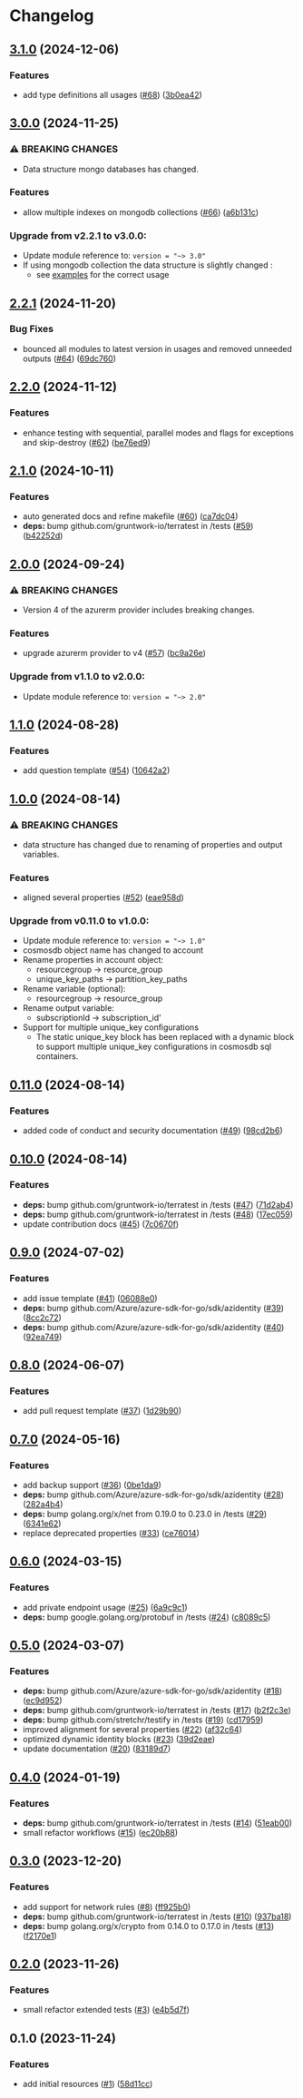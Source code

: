 # Changelog

## [3.1.0](https://github.com/CloudNationHQ/terraform-azure-cosmosdb/compare/v3.0.0...v3.1.0) (2024-12-06)


### Features

* add type definitions all usages ([#68](https://github.com/CloudNationHQ/terraform-azure-cosmosdb/issues/68)) ([3b0ea42](https://github.com/CloudNationHQ/terraform-azure-cosmosdb/commit/3b0ea420c53728e144135aef467960cf51353848))

## [3.0.0](https://github.com/CloudNationHQ/terraform-azure-cosmosdb/compare/v2.2.1...v3.0.0) (2024-11-25)


### ⚠ BREAKING CHANGES

* Data structure mongo databases has changed.

### Features

* allow multiple indexes on mongodb collections ([#66](https://github.com/CloudNationHQ/terraform-azure-cosmosdb/issues/66)) ([a6b131c](https://github.com/CloudNationHQ/terraform-azure-cosmosdb/commit/a6b131c2138ae75a29820203f625d7edb8344a2e))

### Upgrade from v2.2.1 to v3.0.0:

- Update module reference to: `version = "~> 3.0"`
- If using mongodb collection the data structure is slightly changed :
  - see [examples](https://github.com/CloudNationHQ/terraform-azure-cosmosdb/blob/main/examples/mongodb/main.tf) for the correct usage

## [2.2.1](https://github.com/CloudNationHQ/terraform-azure-cosmosdb/compare/v2.2.0...v2.2.1) (2024-11-20)


### Bug Fixes

* bounced all modules to latest version in usages and removed unneeded outputs ([#64](https://github.com/CloudNationHQ/terraform-azure-cosmosdb/issues/64)) ([69dc760](https://github.com/CloudNationHQ/terraform-azure-cosmosdb/commit/69dc76093c2fbb3a564a4403fef41893621efa27))

## [2.2.0](https://github.com/CloudNationHQ/terraform-azure-cosmosdb/compare/v2.1.0...v2.2.0) (2024-11-12)


### Features

* enhance testing with sequential, parallel modes and flags for exceptions and skip-destroy ([#62](https://github.com/CloudNationHQ/terraform-azure-cosmosdb/issues/62)) ([be76ed9](https://github.com/CloudNationHQ/terraform-azure-cosmosdb/commit/be76ed9fe793cab3142e548cef60040be17bad33))

## [2.1.0](https://github.com/CloudNationHQ/terraform-azure-cosmosdb/compare/v2.0.0...v2.1.0) (2024-10-11)


### Features

* auto generated docs and refine makefile ([#60](https://github.com/CloudNationHQ/terraform-azure-cosmosdb/issues/60)) ([ca7dc04](https://github.com/CloudNationHQ/terraform-azure-cosmosdb/commit/ca7dc0421ece13c2dc5d1409e7eca4a63e6e3ec7))
* **deps:** bump github.com/gruntwork-io/terratest in /tests ([#59](https://github.com/CloudNationHQ/terraform-azure-cosmosdb/issues/59)) ([b42252d](https://github.com/CloudNationHQ/terraform-azure-cosmosdb/commit/b42252dd2faef54d03da9fdd910b0b42fed6c245))

## [2.0.0](https://github.com/CloudNationHQ/terraform-azure-cosmosdb/compare/v1.1.0...v2.0.0) (2024-09-24)


### ⚠ BREAKING CHANGES

* Version 4 of the azurerm provider includes breaking changes.

### Features

* upgrade azurerm provider to v4 ([#57](https://github.com/CloudNationHQ/terraform-azure-cosmosdb/issues/57)) ([bc9a26e](https://github.com/CloudNationHQ/terraform-azure-cosmosdb/commit/bc9a26e6e23ac01047f8460ec3691f5c8ece6210))

### Upgrade from v1.1.0 to v2.0.0:

- Update module reference to: `version = "~> 2.0"`

## [1.1.0](https://github.com/CloudNationHQ/terraform-azure-cosmosdb/compare/v1.0.0...v1.1.0) (2024-08-28)


### Features

* add question template ([#54](https://github.com/CloudNationHQ/terraform-azure-cosmosdb/issues/54)) ([10642a2](https://github.com/CloudNationHQ/terraform-azure-cosmosdb/commit/10642a231cdd77a0ccce4e64348b07c55ca868c4))

## [1.0.0](https://github.com/CloudNationHQ/terraform-azure-cosmosdb/compare/v0.11.0...v1.0.0) (2024-08-14)


### ⚠ BREAKING CHANGES

* data structure has changed due to renaming of properties and output variables.

### Features

* aligned several properties ([#52](https://github.com/CloudNationHQ/terraform-azure-cosmosdb/issues/52)) ([eae958d](https://github.com/CloudNationHQ/terraform-azure-cosmosdb/commit/eae958d3a21710ab4a1d79d4a18d4701ff3aa751))

### Upgrade from v0.11.0 to v1.0.0:

- Update module reference to: `version = "~> 1.0"`
- cosmosdb object name has changed to account
- Rename properties in account object:
  - resourcegroup -> resource_group
  - unique_key_paths -> partition_key_paths
- Rename variable (optional):
  - resourcegroup -> resource_group
- Rename output variable:
  - subscriptionId -> subscription_id'
- Support for multiple unique_key configurations
  - The static unique_key block has been replaced with a dynamic block to support multiple unique_key configurations in cosmosdb sql containers.

## [0.11.0](https://github.com/CloudNationHQ/terraform-azure-cosmosdb/compare/v0.10.0...v0.11.0) (2024-08-14)


### Features

* added code of conduct and security documentation ([#49](https://github.com/CloudNationHQ/terraform-azure-cosmosdb/issues/49)) ([98cd2b6](https://github.com/CloudNationHQ/terraform-azure-cosmosdb/commit/98cd2b615e1acd8748333d907be760430ef18cdc))

## [0.10.0](https://github.com/CloudNationHQ/terraform-azure-cosmosdb/compare/v0.9.0...v0.10.0) (2024-08-14)


### Features

* **deps:** bump github.com/gruntwork-io/terratest in /tests ([#47](https://github.com/CloudNationHQ/terraform-azure-cosmosdb/issues/47)) ([71d2ab4](https://github.com/CloudNationHQ/terraform-azure-cosmosdb/commit/71d2ab4abf11244218825c4b197371f9c63321fd))
* **deps:** bump github.com/gruntwork-io/terratest in /tests ([#48](https://github.com/CloudNationHQ/terraform-azure-cosmosdb/issues/48)) ([17ec059](https://github.com/CloudNationHQ/terraform-azure-cosmosdb/commit/17ec0596f830aed714fe96d88568bf5e1b3684fa))
* update contribution docs ([#45](https://github.com/CloudNationHQ/terraform-azure-cosmosdb/issues/45)) ([7c0670f](https://github.com/CloudNationHQ/terraform-azure-cosmosdb/commit/7c0670f850cad43a60d9616c3b5bea77dc5f9c9d))

## [0.9.0](https://github.com/CloudNationHQ/terraform-azure-cosmosdb/compare/v0.8.0...v0.9.0) (2024-07-02)


### Features

* add issue template ([#41](https://github.com/CloudNationHQ/terraform-azure-cosmosdb/issues/41)) ([06088e0](https://github.com/CloudNationHQ/terraform-azure-cosmosdb/commit/06088e087ce4a708a06a2a339b4d3649f85591ca))
* **deps:** bump github.com/Azure/azure-sdk-for-go/sdk/azidentity ([#39](https://github.com/CloudNationHQ/terraform-azure-cosmosdb/issues/39)) ([8cc2c72](https://github.com/CloudNationHQ/terraform-azure-cosmosdb/commit/8cc2c72d0dbaa32e486e541cf75daa1b8542fb5f))
* **deps:** bump github.com/Azure/azure-sdk-for-go/sdk/azidentity ([#40](https://github.com/CloudNationHQ/terraform-azure-cosmosdb/issues/40)) ([92ea749](https://github.com/CloudNationHQ/terraform-azure-cosmosdb/commit/92ea7496d60bd1ee0c75d1c381125833e2dfc015))

## [0.8.0](https://github.com/CloudNationHQ/terraform-azure-cosmosdb/compare/v0.7.0...v0.8.0) (2024-06-07)


### Features

* add pull request template ([#37](https://github.com/CloudNationHQ/terraform-azure-cosmosdb/issues/37)) ([1d29b90](https://github.com/CloudNationHQ/terraform-azure-cosmosdb/commit/1d29b906cc251b2958ce835147fc4c0bb93bb08a))

## [0.7.0](https://github.com/CloudNationHQ/terraform-azure-cosmosdb/compare/v0.6.0...v0.7.0) (2024-05-16)


### Features

* add backup support ([#36](https://github.com/CloudNationHQ/terraform-azure-cosmosdb/issues/36)) ([0be1da9](https://github.com/CloudNationHQ/terraform-azure-cosmosdb/commit/0be1da9be1b173c89b1fc575bedfd289d3c88637))
* **deps:** bump github.com/Azure/azure-sdk-for-go/sdk/azidentity ([#28](https://github.com/CloudNationHQ/terraform-azure-cosmosdb/issues/28)) ([282a4b4](https://github.com/CloudNationHQ/terraform-azure-cosmosdb/commit/282a4b46485a3f761b538419f319d2c913929413))
* **deps:** bump golang.org/x/net from 0.19.0 to 0.23.0 in /tests ([#29](https://github.com/CloudNationHQ/terraform-azure-cosmosdb/issues/29)) ([6341e62](https://github.com/CloudNationHQ/terraform-azure-cosmosdb/commit/6341e6230f072451b7e511e1d1620faf6416e755))
* replace deprecated properties ([#33](https://github.com/CloudNationHQ/terraform-azure-cosmosdb/issues/33)) ([ce76014](https://github.com/CloudNationHQ/terraform-azure-cosmosdb/commit/ce76014eb3a60476762cc208ffe9506daea4fa79))

## [0.6.0](https://github.com/CloudNationHQ/terraform-azure-cosmosdb/compare/v0.5.0...v0.6.0) (2024-03-15)


### Features

* add private endpoint usage ([#25](https://github.com/CloudNationHQ/terraform-azure-cosmosdb/issues/25)) ([6a9c9c1](https://github.com/CloudNationHQ/terraform-azure-cosmosdb/commit/6a9c9c1b2997529a88c8f933c64f539e887e8f62))
* **deps:** bump google.golang.org/protobuf in /tests ([#24](https://github.com/CloudNationHQ/terraform-azure-cosmosdb/issues/24)) ([c8089c5](https://github.com/CloudNationHQ/terraform-azure-cosmosdb/commit/c8089c54ef45094118129d65f68cb899eb676cc3))

## [0.5.0](https://github.com/CloudNationHQ/terraform-azure-cosmosdb/compare/v0.4.0...v0.5.0) (2024-03-07)


### Features

* **deps:** bump github.com/Azure/azure-sdk-for-go/sdk/azidentity ([#18](https://github.com/CloudNationHQ/terraform-azure-cosmosdb/issues/18)) ([ec9d952](https://github.com/CloudNationHQ/terraform-azure-cosmosdb/commit/ec9d952f0b58424d10a41a2180861b379d9b5611))
* **deps:** bump github.com/gruntwork-io/terratest in /tests ([#17](https://github.com/CloudNationHQ/terraform-azure-cosmosdb/issues/17)) ([b2f2c3e](https://github.com/CloudNationHQ/terraform-azure-cosmosdb/commit/b2f2c3ec83ffb31f60d6408e0f5f32ad661816c7))
* **deps:** bump github.com/stretchr/testify in /tests ([#19](https://github.com/CloudNationHQ/terraform-azure-cosmosdb/issues/19)) ([cd17959](https://github.com/CloudNationHQ/terraform-azure-cosmosdb/commit/cd1795952a28ba697fad57b2392396e0229d3043))
* improved alignment for several properties ([#22](https://github.com/CloudNationHQ/terraform-azure-cosmosdb/issues/22)) ([af32c64](https://github.com/CloudNationHQ/terraform-azure-cosmosdb/commit/af32c6423aa27b21ed885d0c88abae3765377a8d))
* optimized dynamic identity blocks ([#23](https://github.com/CloudNationHQ/terraform-azure-cosmosdb/issues/23)) ([39d2eae](https://github.com/CloudNationHQ/terraform-azure-cosmosdb/commit/39d2eae51182f54a9be0278f404658a67bba4daf))
* update documentation ([#20](https://github.com/CloudNationHQ/terraform-azure-cosmosdb/issues/20)) ([83189d7](https://github.com/CloudNationHQ/terraform-azure-cosmosdb/commit/83189d754e611135a3868f3c54bd09a8a53d154a))

## [0.4.0](https://github.com/CloudNationHQ/terraform-azure-cosmosdb/compare/v0.3.0...v0.4.0) (2024-01-19)


### Features

* **deps:** bump github.com/gruntwork-io/terratest in /tests ([#14](https://github.com/CloudNationHQ/terraform-azure-cosmosdb/issues/14)) ([51eab00](https://github.com/CloudNationHQ/terraform-azure-cosmosdb/commit/51eab008982318d745faf1c342f671552631dfed))
* small refactor workflows ([#15](https://github.com/CloudNationHQ/terraform-azure-cosmosdb/issues/15)) ([ec20b88](https://github.com/CloudNationHQ/terraform-azure-cosmosdb/commit/ec20b88cd0d4526d1ce45c44fcdc258e8c130398))

## [0.3.0](https://github.com/CloudNationHQ/terraform-azure-cosmosdb/compare/v0.2.0...v0.3.0) (2023-12-20)


### Features

* add support for network rules ([#8](https://github.com/CloudNationHQ/terraform-azure-cosmosdb/issues/8)) ([ff925b0](https://github.com/CloudNationHQ/terraform-azure-cosmosdb/commit/ff925b0cf1992b5afbb5e8e20c46ea0059c7ed51))
* **deps:** bump github.com/gruntwork-io/terratest in /tests ([#10](https://github.com/CloudNationHQ/terraform-azure-cosmosdb/issues/10)) ([937ba18](https://github.com/CloudNationHQ/terraform-azure-cosmosdb/commit/937ba1857c294830f3ecf69180426eccf4e4306e))
* **deps:** bump golang.org/x/crypto from 0.14.0 to 0.17.0 in /tests ([#13](https://github.com/CloudNationHQ/terraform-azure-cosmosdb/issues/13)) ([f2170e1](https://github.com/CloudNationHQ/terraform-azure-cosmosdb/commit/f2170e1113bf8fa24047daa320a983bd82779882))

## [0.2.0](https://github.com/CloudNationHQ/terraform-azure-cosmosdb/compare/v0.1.0...v0.2.0) (2023-11-26)


### Features

* small refactor extended tests ([#3](https://github.com/CloudNationHQ/terraform-azure-cosmosdb/issues/3)) ([e4b5d7f](https://github.com/CloudNationHQ/terraform-azure-cosmosdb/commit/e4b5d7f9ff32bcee5b0d973a8e97f7ce990a4436))

## 0.1.0 (2023-11-24)


### Features

* add initial resources ([#1](https://github.com/CloudNationHQ/terraform-azure-cosmosdb/issues/1)) ([58d11cc](https://github.com/CloudNationHQ/terraform-azure-cosmosdb/commit/58d11ccd8721aecb5a3a4d03109ca32753165442))
